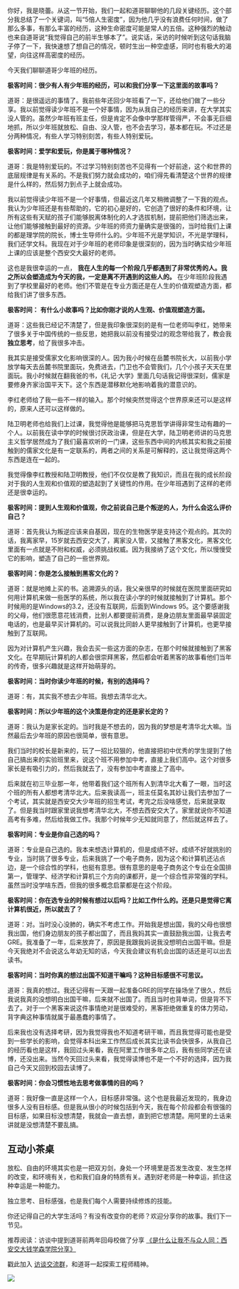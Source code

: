 你好，我是晓蕾。从这一节开始，我们一起和道哥聊聊他的几段关键经历。这个部分我总结了一个关键词，叫“5倍人生密度”，因为他几乎没有浪费任何时间，做了那么多事，有那么丰富的经历，这种生命密度可能是常人的五倍。这种强烈的触动也来自道哥说“我觉得自己的前半生够本了”。说实话，采访的时候听到这句话我脑子停了一下，我快速想了想自己的情况，顿时生出一种空虚感，同时也有极大的渴望，向往这样高密度的经历。

今天我们聊聊道哥少年班的经历。

**极客时间：很少有人有少年班的经历，可以和我们分享一下这里面的故事吗？**

道哥：是很遥远的事情了。我前些年还回少年班看了一下，还给他们做了一些分享。我以前觉得读少年班不是一个好事情，因为从我自己的经历来讲，在大学其实没人管的。虽然少年班有班主任，但是肯定不会像中学那样管得严，不会事无巨细地抓，所以少年班就放松、自由、没人管，也不会去学习，基本都在玩。不过还是分两种情况，有些人学习特别刻苦，有些人特别爱玩。

**极客时间：爱学和爱玩，你是属于哪种情况？**

道哥：我是特别爱玩的。不过学习特别刻苦也不见得有一个好前途，这个和世界的底层规律是有关系的。不是我们努力就会成功的，咱们得先看清楚这个世界的规律是什么样的，然后努力到点子上就会成功。

我以前觉得读少年班不是一个好事情，但最近这几年又稍微调整了一下我的观点。我认为少年班还是有些帮助的，它的初心是好的，它创造了很好的条件和环境，让所有这些有天赋的孩子们能够脱离体制化的人才选拔机制，提前把他们筛选出来，让他们能够接触到最好的资源。少年班的师资力量确实是很强的，当时给我们上课的都是理学院的院长，博士生导师什么的。少年班不光是学知识，不光是学理科，我们还学文科。我现在对于少年班的老师印象是很深刻的，因为当时确实给少年班上课的应该是整个西安交大最好的老师。

这也是我很幸运的一点， **我在人生的每一个阶段几乎都遇到了非常优秀的人。我之所以会塑造成为今天的我，一定是离不开遇到的这些人的。** 在少年班阶段我遇到了学校里最好的老师。他们不管是在专业方面还是在人生的价值观塑造方面，都给我们讲了很多东西。

**极客时间：** **有什么小故事吗？比如你刚才说的人生观、价值观塑造方面。**

道哥：这些我已经记不清楚了，但是我印象很深刻的是有一位老师叫李红，她带来了很多关于中国传统的一些反思，她把我以前没有接受过的观念带给我了，教会我 **独立思考**，给了我很多冲击。

我其实是接受儒家文化影响很深的人。因为我小时候在岳麓书院长大，以前我小学放学每天去岳麓书院里面玩，免费进去，门卫也不会管我们，几个小孩子天天在里面玩。我小时候就在翻我爸的书，《礼记·大学》里面几句话我记得很深刻，儒家是要修身齐家治国平天下。这个东西是潜移默化地影响着我的潜意识的。

李红老师给了我一些不一样的输入。那个时候突然觉得这个世界原来还可以是这样的，原来人还可以这样做的。

陆卫明老师也给我们上过课，我觉得他是能够把马克思哲学讲得非常生动有趣的一个人。以前我在读中学的时候很讨厌政治课，但是在大学，陆卫明老师讲的马克思主义哲学居然成为了我们最喜欢听的一门课，这些东西中间的内核其实和我之前接触到的儒家文化是有一定联系的，两者之间的关系是可解释的，这让我觉得这两个东西是连在一起的。

我觉得像李红教授和陆卫明教授，他们不仅仅是教了我知识，而且在我的成长阶段对于我的人生观和价值观的塑造起到了关键性的作用。在少年班遇到了这样的老师还是很幸运的。

**极客时间：提到人生观和价值观，你之前说自己是个叛逆的人，为什么会这么评价自己？**

道哥：首先我认为叛逆应该来自基因，现在的生物医学是支持这个观点的。其次的话，我离家早，15岁就去西安交大了，离家没人管，又接触了黑客文化，黑客文化里面有一点就是不附和权威，必须挑战权威。因为我接纳了这个文化，所以慢慢受它的影响，塑造了自己的一些世界观。

**极客时间：你是怎么接触到黑客文化的？**

道哥：就是地摊上买的书。追溯源头的话，我父亲很早的时候就在医院里面研究如何用计算机来做一些医学的系统，所以我在读小学的时候就接触到了计算机。那个时候用的是Windows的3.2，还没有互联网，后面到Windows 95。这个要感谢我的父母，他们很愿意花钱消费，比别人都要提前消费，是身边朋友里面最早装固定电话的，也是最早买计算机的。可以说我比同龄人更早接触到了计算机，也更早接触到了互联网。

因为对计算机产生兴趣，我会去买一些这方面的杂志，在那个时候就接触到了黑客文化。在早期玩计算机的人都会很崇拜黑客，然后都会听着黑客的故事看他们当年的传奇，很多兴趣就是这样开始萌芽的。

**极客时间：当时你读少年班的时候，有别的选择吗？**

道哥：有，其实我不想去少年班。我想去清华北大。

**极客时间：所以少年班的这个决策是你定的还是家长定的？**

道哥：我认为是家长定的。当时我是不想去的，因为我的梦想是考清华北大嘛。当然最后去少年班的原因也很简单，很有意思。

我们当时的校长是新来的，玩了一招比较狠的，他直接把初中优秀的学生提到了他自己搞出来的实验班里来，说这个班不用参加中考，直接上我们高中。这个对很多家长是有吸引力的，然后我就去了，没有参加中考直接上了高中。

后来就在初三毕业那一年，他带着我们这个班所有人到清华北大看了一眼，当时这个班的所有人都想考清华北大。后来我读高一，班主任莫名其妙让我们去参加了一个考试，其实就是西安交大少年班的招生考试，考完之后没啥感觉，后来就录取了。但是我当时跟家里说我想考清华北大，不想去西安交大了。家里就说你不知道高考有多难，然后给我做工作。我那个时候年少无知就同意了，然后就这样去了。

**极客时间：专业是你自己选的吗？**

道哥：专业是自己选的。我本来想选计算机的，但是成绩不好。成绩不好就挑别的专业，当时挑了很多专业，后来我挑了一个电子商务，因为这个和计算机还沾点边，是一个综合性的学科，也挺有意思。很有意思的是电子商务这个专业在全国排第一，管理学、经济学和计算机三个方向的课都开，是一个综合性非常强的学科。虽然当时没学啥东西，但我的很多概念启蒙都是在这个阶段。

**极客时间：你在选专业的时候有想过以后吗？比如工作什么的。还是只是觉得它离计算机很近，所以就去了？**

道哥：对。当时没心没肺的，确实不考虑工作。开始我是想出国，我的父母也很想我出国，他们身边朋友的孩子都出国了，而且我妈其实一直鼓励我出国，让我去考GRE。我准备了一年，后来放弃了，原因是我跟我妈说我没想明白出国干嘛。但是今天我绝对不会说这么年幼无知的话，今天我会建议有机会出国的话还是可以出去读书。

**极客时间：当时你真的想过出国不知道干嘛吗？这种目标感很不可思议。**

道哥：我真的想过。我还记得有一天跟一起准备GRE的同学在操场坐了很久，然后我说我真的没想明白出国干嘛，后来就不出国了。而且当时也背单词，但是背不下去了。对于一个黑客来说这件事情绝对是很难受的，黑客拒绝做重复的体力劳动，背字典这种事情就属于最愚蠢的事情了。

后来我也没有选择考研，因为我觉得我也不知道考研干嘛，而且我觉得可能也是受到一些学长的影响，会觉得本科出来工作然后成长其实比读书会快很多，从我自己的经历看也是这样，我回过头来看，我在阿里工作很多年之后，我有些同学还在读博，还没出来。当然今天回过头来看，我觉得读博也不是一个不好的选择，因为我自己今天又回到校园去读博了。

**极客时间：你会习惯性地去思考做事情的目的吗？**

道哥：我好像一直是这样一个人，目标感非常强。这个也是我最近发现的，我身边很多人没有目标感。但是我从很小的时候包括到今天，我在每个阶段都会有很强的目标感，如果目标没想清楚，我就会一直去想，直到把它想清楚。用阿里的土话来讲就是没想清楚不要乱搞。

## 互动小茶桌

放松、自由的环境其实也是一把双刃剑，身处一个环境里是否发生改变、发生怎样的改变，和环境有关，也和我们自身的特质有关。遇到好老师是一种幸运，抓住这种幸运是一种能力。

独立思考、目标感强，也是我们每个人需要持续修炼的技能。

你还记得自己的大学生活吗？有没有改变你的老师？欢迎分享你的故事。我们下一节见。

推荐阅读：访谈中提到道哥前两年回母校做了分享 [《是什么让我不与众人同：西安交大钱学森学院分享》](https://mp.weixin.qq.com/s/3nguLrdsJ3TKY4m1ckuVIw)

戳此加入 [访谈交流群](http://jinshuju.net/f/ZCfcCK)，和道哥一起探索工程师精神。

![](https://static001.geekbang.org/resource/image/2e/2d/2eff3b9ffdb6bf0b80e537574yyefa2d.jpg?wh=4096x1714)